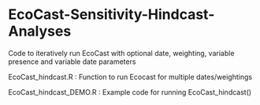 # EcoCast-Sensitivity-Hindcast-Analyses
Code to iteratively run EcoCast with optional date, weighting, variable presence and variable date parameters

EcoCast_hindcast.R :
      Function to run Ecocast for multiple dates/weightings

EcoCast_hindcast_DEMO.R :
      Example code for running EcoCast_hindcast()

